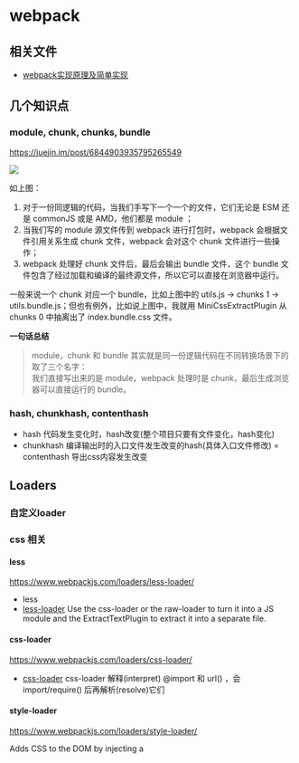 # webpack

## 相关文件

- [webpack实现原理及简单实现]('./webpakc实现原理.md')

## 几个知识点

### module, chunk, chunks, bundle

https://juejin.im/post/6844903935795265549

![](./code/docs/img/module-chunk.png)

如上图：

1.  对于一份同逻辑的代码，当我们手写下一个一个的文件，它们无论是 ESM 还是 commonJS 或是 AMD，他们都是 module ；
2.  当我们写的 module 源文件传到 webpack 进行打包时，webpack 会根据文件引用关系生成 chunk 文件，webpack 会对这个 chunk 文件进行一些操作；
3.  webpack 处理好 chunk 文件后，最后会输出 bundle 文件，这个 bundle 文件包含了经过加载和编译的最终源文件，所以它可以直接在浏览器中运行。


一般来说一个 chunk 对应一个 bundle，比如上图中的 utils.js -> chunks 1 -> utils.bundle.js；但也有例外，比如说上图中，我就用 MiniCssExtractPlugin 从 chunks 0 中抽离出了 index.bundle.css 文件。

**一句话总结**

> module，chunk 和 bundle 其实就是同一份逻辑代码在不同转换场景下的取了三个名字： <br/>
我们直接写出来的是 module，webpack 处理时是 chunk，最后生成浏览器可以直接运行的 bundle。


### hash, chunkhash, contenthash

- hash 代码发生变化时，hash改变(整个项目只要有文件变化，hash变化)
- chunkhash 编译输出时的入口文件发生改变的hash(具体入口文件修改)
= contenthash 导出css内容发生改变

## Loaders

### 自定义loader

### css 相关

#### less

https://www.webpackjs.com/loaders/less-loader/

- less 
- [less-loader](https://www.webpackjs.com/loaders/less-loader/#%E7%A4%BA%E4%BE%8B) Use the css-loader or the raw-loader to turn it into a JS module and the ExtractTextPlugin to extract it into a separate file.

#### css-loader
https://www.webpackjs.com/loaders/css-loader/

- [css-loader](https://www.webpackjs.com/loaders/css-loader/#%E7%94%A8%E6%B3%95)  css-loader 解释(interpret) @import 和 url() ，会 import/require() 后再解析(resolve)它们

#### style-loader
https://www.webpackjs.com/loaders/style-loader/

Adds CSS to the DOM by injecting a <style> tag

#### postcss-loader
https://www.webpackjs.com/loaders/postcss-loader/

Loader for webpack to process CSS with PostCSS

执行要在css-loader之前（即配置在css-loader之后（默认执行顺序））
```sh
yarn add postcss postcss-loader -D

yarn add autoprefixer -D // postcss插件
```

#### 插件相关

##### mini-css-extract-plugin


### 插件相关

#### html-webpack-plugin

多页面配置
chunks

#### clean-webpack-plugin


## 其他工具

- [glob](https://www.npmjs.com/package/glob)
Match files using the patterns the shell uses, like stars and stuff.

## 知识点

-  通用配置
```
    - module  
      - rules
        - less
          - style-loader/miniCssExtractPlugin.loader
          - css-loader
          - autoprefixer-loader
          - less-loader
        - image (png, jpg, jpeg, gif)
          - url-loader(推荐)
          - file-loader
        - js
          - ⭐️ babel-loader(配置)
        - font
          - file-loader
        - svg
          - svg-inline-loader
          - svg-sprite-loader
    - plugins
      - clean-webpack-plugin
      - html-webpack-plugin
      - mini-css-extract-plugin
```

- 单页面配置
- 多页面配置
- hmr
- WebpackDevServer
- babel
    @babel/core (corejs 2, 3)
    @babel/preset-env
    polyfill 及按需引用
- 自定义plugin（本质：对webpack功能进行扩展）